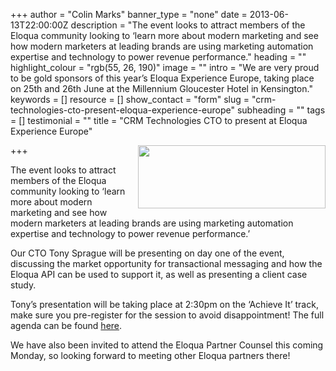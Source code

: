 +++
author = "Colin Marks"
banner_type = "none"
date = 2013-06-13T22:00:00Z
description = "The event looks to attract members of the Eloqua community looking to ‘learn more about modern marketing and see how modern marketers at leading brands are using marketing automation expertise and technology to power revenue performance."
heading = ""
highlight_colour = "rgb(55, 26, 190)"
image = ""
intro = "We are very proud to be gold sponsors of this year’s Eloqua Experience Europe, taking place on 25th and 26th June at the Millennium Gloucester Hotel in Kensington."
keywords = []
resource = []
show_contact = "form"
slug = "crm-technologies-cto-present-eloqua-experience-europe"
subheading = ""
tags = []
testimonial = ""
title = "CRM Technologies CTO to present at Eloqua Experience Europe"

+++
<img style="float: right; margin-top: 0; margin-left: 10px;" src="https://crmtdigital.com/sites/default/files/EE13_Outlookbanner_red2-300x101.png" alt="" width="300" height="101">

The event looks to attract members of the Eloqua community looking to ‘learn more about modern marketing and see how modern marketers at leading brands are using marketing automation expertise and technology to power revenue performance.’

Our CTO Tony Sprague will be presenting on day one of the event, discussing the market opportunity for transactional messaging and how the Eloqua API can be used to support it, as well as presenting a client case study.

Tony’s presentation will be taking place at 2:30pm on the ‘Achieve It’ track, make sure you pre-register for the session to avoid disappointment! The full agenda can be found [here](http://www.eloquaexperience.com/europe/agenda/Agenda.html).

We have also been invited to attend the Eloqua Partner Counsel this coming Monday, so looking forward to meeting other Eloqua partners there!